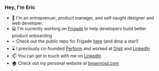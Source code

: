 ### Hey, I'm Eric

- 👋 I'm an entreprenuer, product manager, and self-taught designer and web developer.
- 💻 I’m currently working on [Frigade](https://frigade.com) to help developers build better product onboarding
- ⭐ Check out the public repo for Frigade [here](https://github.com/FrigadeHQ/react-native-onboard) (and drop a star!) 
- ⌛ I previously co-founded [Perform](https://joinperform.com) and worked at [Digit](https://digit.co) and [LinkedIn](https://linkedin.com)
- 📫 You can get in touch with me on [LinkedIn](https://linkedin.com/in/ebrownrout)
- 🏠 Check out my personal website at [brownrout.com](https://brownrout.com)

